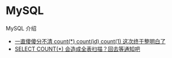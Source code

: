 # MySQL

MySQL 介绍

- [一直傻傻分不清 count(\*) count(id) count(1) 这次终于整明白了](https://mp.weixin.qq.com/s/1ECYoVOxj9-rZFn1Z-Beyw)
- [SELECT COUNT(\*) 会造成全表扫描？回去等通知吧](https://mp.weixin.qq.com/s/92BpW2QjnaFxC3t7O1M8mw)

